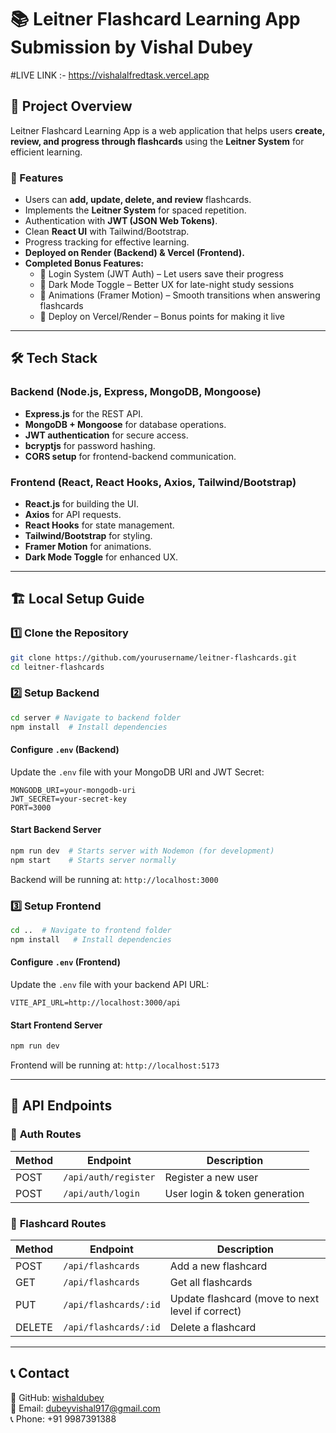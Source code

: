 # 📚 Leitner Flashcard Learning App Submission by Vishal Dubey

#LIVE LINK :- 
https://vishalalfredtask.vercel.app

## 🚀 Project Overview
Leitner Flashcard Learning App is a web application that helps users **create, review, and progress through flashcards** using the **Leitner System** for efficient learning.

### 🎯 Features
- Users can **add, update, delete, and review** flashcards.
- Implements the **Leitner System** for spaced repetition.
- Authentication with **JWT (JSON Web Tokens)**.
- Clean **React UI** with Tailwind/Bootstrap.
- Progress tracking for effective learning.
- **Deployed on Render (Backend) & Vercel (Frontend).**
- **Completed Bonus Features:**
  - 🔹 Login System (JWT Auth) – Let users save their progress
  - 🔹 Dark Mode Toggle – Better UX for late-night study sessions
  - 🔹 Animations (Framer Motion) – Smooth transitions when answering flashcards
  - 🔹 Deploy on Vercel/Render – Bonus points for making it live

---

## 🛠 Tech Stack
### **Backend** (Node.js, Express, MongoDB, Mongoose)
- **Express.js** for the REST API.
- **MongoDB + Mongoose** for database operations.
- **JWT authentication** for secure access.
- **bcryptjs** for password hashing.
- **CORS setup** for frontend-backend communication.

### **Frontend** (React, React Hooks, Axios, Tailwind/Bootstrap)
- **React.js** for building the UI.
- **Axios** for API requests.
- **React Hooks** for state management.
- **Tailwind/Bootstrap** for styling.
- **Framer Motion** for animations.
- **Dark Mode Toggle** for enhanced UX.

---

## 🏗️ Local Setup Guide

### 1️⃣ Clone the Repository
```sh
git clone https://github.com/yourusername/leitner-flashcards.git
cd leitner-flashcards
```

### 2️⃣ Setup Backend
```sh
cd server # Navigate to backend folder
npm install  # Install dependencies
```

#### Configure `.env` (Backend)
Update the `.env` file with your MongoDB URI and JWT Secret:
```
MONGODB_URI=your-mongodb-uri
JWT_SECRET=your-secret-key
PORT=3000
```

#### Start Backend Server
```sh
npm run dev  # Starts server with Nodemon (for development)
npm start    # Starts server normally
```
Backend will be running at: `http://localhost:3000`

### 3️⃣ Setup Frontend
```sh
cd ..  # Navigate to frontend folder
npm install   # Install dependencies
```

#### Configure `.env` (Frontend)
Update the `.env` file with your backend API URL:
```
VITE_API_URL=http://localhost:3000/api
```

#### Start Frontend Server
```sh
npm run dev
```
Frontend will be running at: `http://localhost:5173`

---

## 📌 API Endpoints
### 🔹 **Auth Routes**
| Method | Endpoint        | Description |
|--------|----------------|-------------|
| POST   | `/api/auth/register` | Register a new user |
| POST   | `/api/auth/login` | User login & token generation |

### 🔹 **Flashcard Routes**
| Method | Endpoint        | Description |
|--------|----------------|-------------|
| POST   | `/api/flashcards` | Add a new flashcard |
| GET    | `/api/flashcards` | Get all flashcards |
| PUT    | `/api/flashcards/:id` | Update flashcard (move to next level if correct) |
| DELETE | `/api/flashcards/:id` | Delete a flashcard |

---


## 📞 Contact

🔗 GitHub: [wishaldubey](https://github.com/wishaldubey)  
📧 Email: dubeyvishal917@gmail.com  
📞 Phone: +91 9987391388


